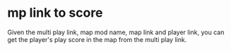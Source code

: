# mp link to score  
Given the multi play link, map mod name, map link and player link, you can get the player's play score in the map from the multi play link.
